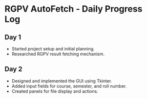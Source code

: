 # RGPV AutoFetch - Daily Progress Log

## Day 1
- Started project setup and initial planning.
- Researched RGPV result fetching mechanism.

## Day 2
- Designed and implemented the GUI using Tkinter.
- Added input fields for course, semester, and roll number.
- Created panels for file display and actions.

